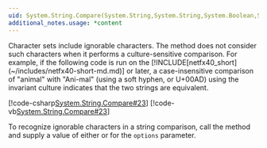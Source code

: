 ```yaml
---
uid: System.String.Compare(System.String,System.String,System.Boolean,System.Globalization.CultureInfo)
additional_notes.usage: *content
---
```


<p>Character sets include ignorable characters. The <xref href="System.String.Compare(System.String,System.String,System.Boolean,System.Globalization.CultureInfo)"></xref> method does not consider such characters when it performs a culture-sensitive comparison. For example, if the following code is run on the [!INCLUDE[netfx40_short](~/includes/netfx40-short-md.md)] or later, a case-insensitive comparison of "animal" with "Ani-mal" (using a soft hyphen, or U+00AD) using the invariant culture indicates that the two strings are equivalent.  
  
 [!code-csharp[System.String.Compare#23](~/samples/snippets/csharp/VS_Snippets_CLR_System/system.String.Compare/cs/compare23.cs#23)]
 [!code-vb[System.String.Compare#23](~/samples/snippets/visualbasic/VS_Snippets_CLR_System/system.String.Compare/vb/compare23.vb#23)]  
  
 To recognize ignorable characters in a string comparison, call the<xref href="System.String.Compare(System.String,System.String,System.Globalization.CultureInfo,System.Globalization.CompareOptions)"></xref> method and supply a value of either <xref href="System.Globalization.CompareOptions.Ordinal"></xref> or <xref href="System.Globalization.CompareOptions.OrdinalIgnoreCase"></xref> for the <code>options</code> parameter.</p>


